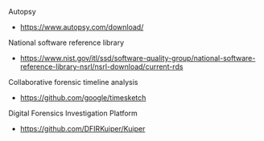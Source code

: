 Autopsy
- https://www.autopsy.com/download/

National software reference library
- https://www.nist.gov/itl/ssd/software-quality-group/national-software-reference-library-nsrl/nsrl-download/current-rds

Collaborative forensic timeline analysis
- https://github.com/google/timesketch

Digital Forensics Investigation Platform
- https://github.com/DFIRKuiper/Kuiper
